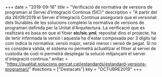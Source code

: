 +++
date = "2019-09-16"
title = "Verificació de normativa de versions de programari al Servei d’Integració Continua (SIC)"
description = "A partir del dia 26/09/2019 el Servei d'Integració Contínua assegurarà que el versionat dels lliurables de les solucions compleixi la normativa de versions de programari definida per la Unitat d'Arquitectura. La verificació que es realitzarà es basa en que el fitxer **sic/sic.yml**, repositat dins el projecte, ha de tenir informada la versió i aquesta ha d'estar composada per 3 dígits tal com indica la normativa: versió major, versió menor i versió de pegat. Si no es considera vàlida, el sistema no permetrà actualitzar el fitxer al servei de custodia de codi ni permetrà desplegar la solució mitjançant el servei d'integració continua."
enllac = "https://qualitat.solucions.gencat.cat/estandards/estandard-versions-programari/"
#sections    = ["Destacats"]
key = "OCTUBRE2019"
+++
